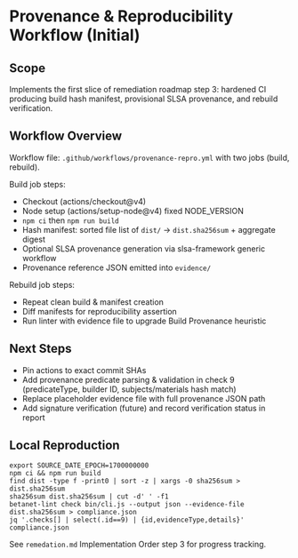 Provenance & Reproducibility Workflow (Initial)
=============================================

Scope
-----
Implements the first slice of remediation roadmap step 3: hardened CI producing build hash manifest, provisional SLSA provenance, and rebuild verification.

Workflow Overview
-----------------
Workflow file: `.github/workflows/provenance-repro.yml` with two jobs (build, rebuild).

Build job steps:
- Checkout (actions/checkout@v4)
- Node setup (actions/setup-node@v4) fixed NODE_VERSION
- `npm ci` then `npm run build`
- Hash manifest: sorted file list of `dist/` -> `dist.sha256sum` + aggregate digest
- Optional SLSA provenance generation via slsa-framework generic workflow
- Provenance reference JSON emitted into `evidence/`

Rebuild job steps:
- Repeat clean build & manifest creation
- Diff manifests for reproducibility assertion
- Run linter with evidence file to upgrade Build Provenance heuristic

Next Steps
----------
- Pin actions to exact commit SHAs
- Add provenance predicate parsing & validation in check 9 (predicateType, builder ID, subjects/materials hash match)
- Replace placeholder evidence file with full provenance JSON path
- Add signature verification (future) and record verification status in report

Local Reproduction
------------------
```
export SOURCE_DATE_EPOCH=1700000000
npm ci && npm run build
find dist -type f -print0 | sort -z | xargs -0 sha256sum > dist.sha256sum
sha256sum dist.sha256sum | cut -d' ' -f1
betanet-lint check bin/cli.js --output json --evidence-file dist.sha256sum > compliance.json
jq '.checks[] | select(.id==9) | {id,evidenceType,details}' compliance.json
```

See `remedation.md` Implementation Order step 3 for progress tracking.
